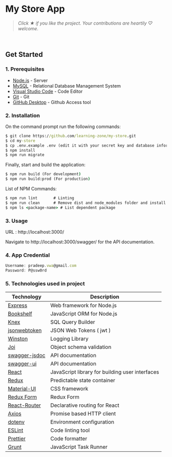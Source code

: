 # My Store App

> *Click &#9733; if you like the project. Your contributions are heartily ♡ welcome.*

<br/>

## Get Started

### 1. Prerequisites

- [Node.js](https://nodejs.org/en/) - Server
- [MySQL](https://www.mysql.com/downloads/) - Relational Database Management System
- [Visual Studio Code](https://code.visualstudio.com/download) - Code Editor
- [Git](https://git-scm.com/downloads) - Git
- [GitHub Desktop](https://desktop.github.com/) - Github Access tool

### 2. Installation

On the command prompt run the following commands:

```cmd
$ git clone https://github.com/learning-zone/my-store.git
$ cd my-store
$ cp .env.example .env (edit it with your secret key and database information)
$ npm install
$ npm run migrate
```

Finally, start and build the application:

```cmd
$ npm run build (For development)
$ npm run build:prod (For production)
```

List of NPM Commands:

```cmd
$ npm run lint       # Linting
$ npm run clean      # Remove dist and node_modules folder and install dependencies
$ npm ls <package-name> # List dependent package
```

### 3. Usage

URL : http://localhost:3000/

Navigate to http://localhost:3000/swagger/ for the API documentation.

### 4. App Credential

```js
Username: pradeep.vwa@gmail.com
Password: P@ssw0rd
```

### 5. Technologies used in project

| Technology | Description                                  |
|------------|----------------------------------------------|
|[Express](http://expressjs.com/)| Web framework for Node.js|
|[Bookshelf](http://bookshelfjs.org/)| JavaScript ORM  for Node.js |
|[Knex](http://knexjs.org/) |SQL Query Builder|
|[jsonwebtoken](https://www.npmjs.com/package/jsonwebtoken)|JSON Web Tokens ( jwt )|
|[Winston](https://www.npmjs.com/package/winston)|Logging Library|
|[Joi](https://www.npmjs.com/package/joi) | Object schema validation|
|[swagger-jsdoc](https://www.npmjs.com/package/swagger-jsdoc)| API documentation |
|[swagger-ui](https://www.npmjs.com/package/swagger-ui)| API documentation |
|[React](https://facebook.github.io/react/) | JavaScript library for building user interfaces |
|[Redux](http://redux.js.org/) | Predictable state container |
|[Material-UI](https://material-ui-1dab0.firebaseapp.com/)| CSS framework|
|[Redux Form](http://redux-form.com/8.3.0/)| Redux Form |
|[React-Router](https://reacttraining.com/react-router/)| Declarative routing for React |
|[Axios](https://github.com/mzabriskie/axios) | Promise based HTTP client |
|[dotenv](https://www.npmjs.com/package/dotenv)| Environment configuration |
|[ESLint](http://eslint.org/) | Code linting tool|
|[Prettier](https://www.npmjs.com/package/prettier) | Code formatter|
|[Grunt](https://gruntjs.com/)|JavaScript Task Runner|

